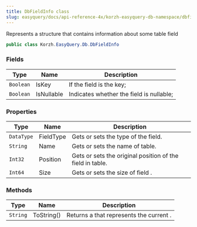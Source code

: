 ```yaml
---
title: DbFieldInfo class
slug: easyquery/docs/api-reference-4x/korzh-easyquery-db-namespace/dbfieldinfo-class
---
```



Represents a structure that contains information about some table field
```csharp
public class Korzh.EasyQuery.Db.DbFieldInfo

```

### Fields

| Type | Name | Description | 
| --- | --- | --- | 
| `Boolean` | IsKey | If the field is the key; | 
| `Boolean` | IsNullable | Indicates whether the field is nullable; | 


### Properties

| Type | Name | Description | 
| --- | --- | --- | 
| `DataType` | FieldType | Gets or sets the type of the field. | 
| `String` | Name | Gets or sets the name of table. | 
| `Int32` | Position | Gets or sets the original position of the field in table. | 
| `Int64` | Size | Gets or sets the size of field . | 


### Methods

| Type | Name | Description | 
| --- | --- | --- | 
| `String` | ToString() | Returns a <see cref="T:System.String"></see> that represents the current <see cref="T:System.Object"></see>. |
